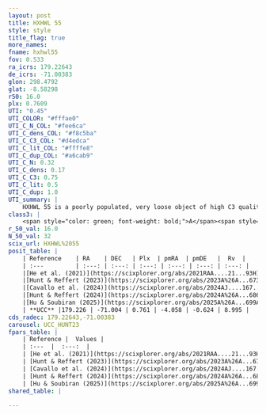 ```yaml
---
layout: post
title: HXHWL 55
style: style
title_flag: true
more_names: 
fname: hxhwl55
fov: 0.533
ra_icrs: 179.22643
de_icrs: -71.00383
glon: 298.4792
glat: -8.58298
r50: 16.0
plx: 0.7609
UTI: "0.45"
UTI_COLOR: "#fffae0"
UTI_C_N_COL: "#fee6ca"
UTI_C_dens_COL: "#f8c5ba"
UTI_C_C3_COL: "#d4edca"
UTI_C_lit_COL: "#ffffe8"
UTI_C_dup_COL: "#a6cab9"
UTI_C_N: 0.32
UTI_C_dens: 0.17
UTI_C_C3: 0.75
UTI_C_lit: 0.5
UTI_C_dup: 1.0
UTI_summary: |
    HXHWL 55 is a poorly populated, very loose object of high C3 quality. It is moderately studied in the literature.
class3: |
    <span style="color: green; font-weight: bold;">A</span><span style="color: #FFC300; font-weight: bold;">B</span>
r_50_val: 16.0
N_50_val: 32
scix_url: HXHWL%2055
posit_table: |
    | Reference    | RA    | DEC   | Plx  | pmRA  | pmDE   |  Rv  |
    | :---         | :---: | :---: | :---: | :---: | :---: | :---: |
    |[He et al. (2021)](https://scixplorer.org/abs/2021RAA....21...93H) | 179.51 | -70.991 | 0.73 | -4.05 | -0.69 | -- |
    |[Hunt & Reffert (2023)](https://scixplorer.org/abs/2023A%26A...673A.114H) | 179.144 | -71.02 | 0.756 | -4.115 | -0.622 | 8.348 |
    |[Cavallo et al. (2024)](https://scixplorer.org/abs/2024AJ....167...12C) | 179.427 | -71.034 | 0.764 | -- | -- | -- |
    |[Hunt & Reffert (2024)](https://scixplorer.org/abs/2024A%26A...686A..42H) | 179.144 | -71.02 | 0.756 | -4.115 | -0.622 | 8.348 |
    |[Hu & Soubiran (2025)](https://scixplorer.org/abs/2025A%26A...699A.246H) | 179.427 | -71.034 | -- | -- | -- | -- |
    | **UCC** |179.226 | -71.004 | 0.761 | -4.058 | -0.624 | 8.995 | 
cds_radec: 179.22643,-71.00383
carousel: UCC_HUNT23
fpars_table: |
    | Reference |  Values |
    | :---  |  :---:  |
    | [He et al. (2021)](https://scixplorer.org/abs/2021RAA....21...93H) | `AG=0.9, m-M=10.5, logAge=7.78, Z=0.017` |
    | [Hunt & Reffert (2023)](https://scixplorer.org/abs/2023A%26A...673A.114H) | `AV50=0.557, diffAV50=0.426, MOD50=10.502, logAge50=8.311` |
    | [Cavallo et al. (2024)](https://scixplorer.org/abs/2024AJ....167...12C) | `AV50=0.42, dMod50=9.9, logAge50=8.98, [Fe/H]50=-0.44` |
    | [Hunt & Reffert (2024)](https://scixplorer.org/abs/2024A%26A...686A..42H) | `MassJ=62.6639` |
    | [Hu & Soubiran (2025)](https://scixplorer.org/abs/2025A%26A...699A.246H) | `MA22=-0.16, MA23f=-0.22, MZ23=-0.21, MK24=-0.14, MF24=-0.14` |
shared_table: |
    
---
```

